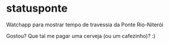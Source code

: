 # statusponte
Watchapp para mostrar tempo de travessia da Ponte Rio-Niterói

Gostou? Que tal me pagar uma cerveja (ou um cafezinho)? :)
